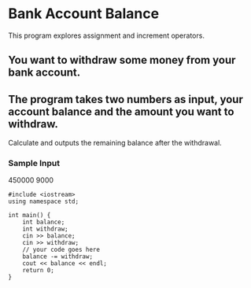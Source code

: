 # Bank Account Balance 

This program explores assignment and increment operators. 

## You want to withdraw some money from your bank account.
## The program takes two numbers as input, your account balance and the amount you want to withdraw. 

Calculate and outputs the remaining balance after the withdrawal.

### Sample Input
450000
9000

```
#include <iostream>
using namespace std;

int main() {
    int balance;
    int withdraw;
    cin >> balance;
    cin >> withdraw; 
    // your code goes here
    balance -= withdraw;
    cout << balance << endl;
    return 0;
}
```
